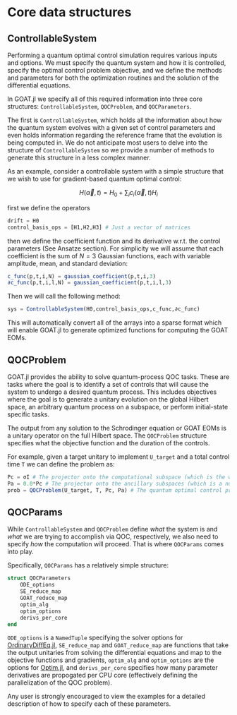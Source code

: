 # Core data structures

## ControllableSystem

Performing a quantum optimal control simulation requires various inputs and options. We must specify the quantum system and how it is controlled, specify the optimal control problem objective, and we define the methods and parameters for both the optimization routines and the solution of the differential equations. 

In GOAT.jl we specify all of this required information into three core structures: `ControllableSystem`, `QOCProblem`, and `QOCParameters`. 

The first is `ControllableSystem`, which holds all the information about how the quantum system evolves with a given set of control parameters and even holds information regarding the reference frame that the evolution is being computed in. We do not anticipate most users to delve into the structure of `ControllableSystem` so we provide a number of methods to generate this structure in a less complex manner. 

As an example, consider a controllable system with a simple structure that we wish to use for gradient-based quantum optimal control:

```math
H(\vec{\alpha},t)  = H_0 + \sum_i c_i(\vec{\alpha},t) H_i
```

first we define the operators

```julia
drift = H0
control_basis_ops = [H1,H2,H3] # Just a vector of matrices
```

then we define the coefficient function and its derivative w.r.t. the control parameters (See Ansatze section). For simplicity we will assume that each coefficient is the sum of $N=3$ Gaussian functions, each with variable amplitude, mean, and standard deviation:

```julia
c_func(p,t,i,N) = gaussian_coefficient(p,t,i,3)
∂c_func(p,t,i,l,N) = gaussian_coefficient(p,t,i,l,3)
```

Then we will call the following method:

```julia
sys = ControllableSystem(H0,control_basis_ops,c_func,∂c_func)
```
This will automatically convert all of the arrays into a sparse format which will enable GOAT.jl to generate optimized functions for computing the GOAT EOMs. 


## QOCProblem

GOAT.jl provides the ability to solve quantum-process QOC tasks. These are tasks where the goal is to identify a set of controls that will cause the system to undergo a desired quantum process. This includes objectives where the goal is to generate a unitary evolution on the global Hilbert space, an arbitrary quantum process on a subspace, or perform initial-state specific tasks. 

The output from any solution to the Schrodinger equation or GOAT EOMs is a unitary operator on the full Hilbert space. The `QOCProblem` structure specifies what the objective function and the duration of the controls. 

For example, given a target unitary to implement `U_target` and a total control time `T` we can define the problem as:

```julia
Pc = σI # The projector onto the computational subspace (which is the whole Hilbert space in this case)
Pa = 0.0*Pc # The projector onto the ancillary subspaces (which is a null operator in this case)
prob = QOCProblem(U_target, T, Pc, Pa) # The quantum optimal control problem. 
```

## QOCParams

While `ControllableSystem` and `QOCProblem` define *what* the system is and *what* we are trying to accomplish via QOC, respectively, we also need to specify *how* the computation will proceed. That is where `QOCParams` comes into play.

Specifically, `QOCParams` has a relatively simple structure:

```julia
struct QOCParameters
    ODE_options
    SE_reduce_map
    GOAT_reduce_map
    optim_alg
    optim_options
    derivs_per_core
end
```

`ODE_options` is a `NamedTuple` specifying the solver options for [OrdinaryDiffEq.jl](https://docs.sciml.ai/DiffEqDocs/stable/basics/common_solver_opts/), `SE_reduce_map` and `GOAT_reduce_map` are functions that take the output unitaries from solving the differential equations and map to the objective functions and gradients, `optim_alg` and `optim_options` are the options for [Optim.jl](https://julianlsolvers.github.io/Optim.jl/stable/#user/config/), and `derivs_per_core` specifies how many parameter derivatives are propogated per CPU core (effectively defining the parallelization of the QOC problem). 

Any user is strongly encouraged to view the examples for a detailed description of how to specify each of these parameters. 